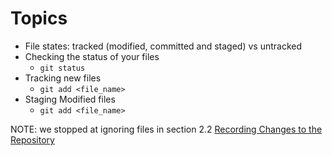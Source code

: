 # Topics 
- File states: tracked (modified, committed and staged) vs untracked 
- Checking the status of your files 
    - `git status` 
- Tracking new files 
    - `git add <file_name>`
- Staging Modified files 
    - `git add <file_name>`

NOTE: we stopped at ignoring files in section 2.2
[Recording Changes to the Repository](https://git-scm.com/book/en/v2/Git-Basics-Recording-Changes-to-the-Repository)
